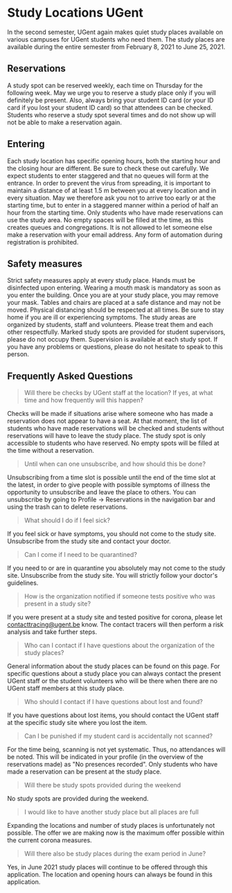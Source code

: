 # Study Locations UGent

In the second semester, UGent again makes quiet study places available on various campuses for UGent students who need them.
The study places are available during the entire semester from February 8, 2021 to June 25, 2021.

## Reservations
A study spot can be reserved weekly, each time on Thursday for the following week. May we urge you to reserve a study place only if you will definitely be present. Also, always bring your student ID card (or your ID card if you lost your student ID card) so that attendees can be checked. Students who reserve a study spot several times and do not show up will not be able to make a reservation again.

## Entering
Each study location has specific opening hours, both the starting hour and the closing hour are different. Be sure to check these out carefully. We expect students to enter staggered and that no queues will form at the entrance. In order to prevent the virus from spreading, it is important to maintain a distance of at least 1.5 m between you at every location and in every situation. May we therefore ask you not to arrive too early or at the starting time, but to enter in a staggered manner within a period of half an hour from the starting time.
Only students who have made reservations can use the study area. No empty spaces will be filled at the time, as this creates queues and congregations. It is not allowed to let someone else make a reservation with your email address. Any form of automation during registration is prohibited.

## Safety measures
Strict safety measures apply at every study place. Hands must be disinfected upon entering. Wearing a mouth mask is mandatory as soon as you enter the building. Once you are at your study place, you may remove your mask. Tables and chairs are placed at a safe distance and may not be moved. Physical distancing should be respected at all times. Be sure to stay home if you are ill or experiencing symptoms.
The study areas are organized by students, staff and volunteers. Please treat them and each other respectfully. Marked study spots are provided for student supervisors, please do not occupy them. Supervision is available at each study spot. If you have any problems or questions, please do not hesitate to speak to this person.

## Frequently Asked Questions

> Will there be checks by UGent staff at the location? If yes, at what time and how frequently will this happen?

Checks will be made if situations arise where someone who has made a reservation does not appear to have a seat. At that moment, the list of students who have made reservations will be checked and students without reservations will have to leave the study place. The study spot is only accessible to students who have reserved. No empty spots will be filled at the time without a reservation.

> Until when can one unsubscribe, and how should this be done?

Unsubscribing from a time slot is possible until the end of the time slot at the latest, in order to give people with possible symptoms of illness the opportunity to unsubscribe and leave the place to others. You can unsubscribe by going to Profile -> Reservations in the navigation bar and using the trash can to delete reservations.

> What should I do if I feel sick?

If you feel sick or have symptoms, you should not come to the study site. Unsubscribe from the study site and contact your doctor.

> Can I come if I need to be quarantined?

If you need to or are in quarantine you absolutely may not come to the study site. Unsubscribe from the study site. You will strictly follow your doctor's guidelines.

> How is the organization notified if someone tests positive who was present in a study site?

If you were present at a study site and tested positive for corona, please let contacttracing@ugent.be know. The contact tracers will then perform a risk analysis and take further steps.

> Who can I contact if I have questions about the organization of the study places?

General information about the study places can be found on this page. For specific questions about a study place you can always contact the present UGent staff or the student volunteers who will be there when there are no UGent staff members at this study place.

> Who should I contact if I have questions about lost and found?

If you have questions about lost items, you should contact the UGent staff at the specific study site where you lost the item.

> Can I be punished if my student card is accidentally not scanned?

For the time being, scanning is not yet systematic. Thus, no attendances will be noted. This will be indicated in your profile (in the overview of the reservations made) as "No presences recorded". Only students who have made a reservation can be present at the study place.

> Will there be study spots provided during the weekend

No study spots are provided during the weekend.

> I would like to have another study place but all places are full

Expanding the locations and number of study places is unfortunately not possible. The offer we are making now is the maximum offer possible within the current corona measures.

> Will there also be study places during the exam period in June?

Yes, in June 2021 study places will continue to be offered through this application. The location and opening hours can always be found in this application. 